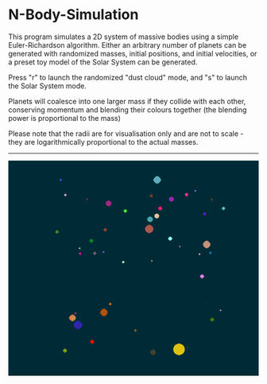 # N-Body-Simulation
This program simulates a 2D system of massive bodies using a simple Euler-Richardson algorithm.
Either an arbitrary number of planets can be generated with randomized masses, initial positions, and initial velocities, or a preset toy model of the Solar System can be generated.

Press "r" to launch the randomized "dust cloud" mode, and "s" to launch the Solar System mode.

Planets will coalesce into one larger mass if they collide with each other, conserving momentum and blending their colours together (the blending power is proportional to the mass)

Please note that the radii are for visualisation only and are not to scale - they are logarithmically proportional to the actual masses.

---------
![Sample Output](dustcloud2.gif)
